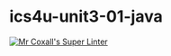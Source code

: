 # ics4u-unit3-01-java

[![Mr Coxall's Super Linter](https://github.com/dbcalitis/ics4u-unit3-01-java/workflows/Mr%20Coxall's%20Super%20Linter/badge.svg)](https://github.com/dbcalitis/ics4u-unit3-01-java/actions/)
